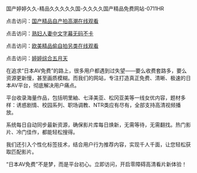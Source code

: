 国产婷婷久久-精品久久久久久国-久久久久国产精品免费网站-0711HR

点击访问：<a href="https://heiliaoe8ajia.pages.dev">国产精品自产拍高潮在线观看</a>

点击访问：<a href="https://heiliaoga6s9v.pages.dev">熟妇人妻中文字幕无码不卡</a>

点击访问：<a href="https://heiliaoll4qsx.pages.dev">欧美精品偷自拍另类在线观看</a>

点击访问：<a href="https://heiliaowt0d7p.pages.dev">婷婷综合五月天</a>


在追求“日本AV免费”的路上，很多用户都遇到过失望——要么收费套路多，要么资源更新慢，甚至画质模糊。而我们的网站，专注打造真正免费、清晰、极速的日本AV平台，彻底解决用户痛点。

平台收录海量作品，包括明里紬、七泽美亚、松冈亚美等一线女优内容，题材多样：诱惑剧情、校园系列、职场调教、NTR类应有尽有，全部支持高清视频播放。

系统每日自动同步最新资源，确保影片库每日焕新，无需等待，无需翻找。热门影片、冷门佳作，都能轻松搜得。

我们还引入个性化标签技术，结合用户行为推荐内容，实现千人千面，让您轻松获取匹配影片。

“日本AV免费”不是梦，而是平台初心。立即访问，开启零障碍高清看片新体验！

<span style="display:none;">[Canonical link](https://github.com/lk20250711/riben218)</span>
